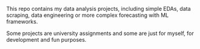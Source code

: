 This repo contains my data analysis projects, including simple EDAs, data scraping, data engineering or more complex forecasting with ML frameworks.

Some projects are university assignments and some are just for myself, for development and fun purposes.
